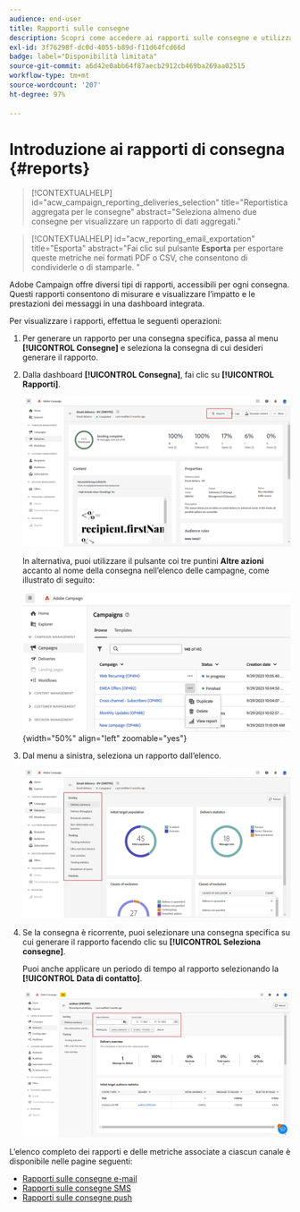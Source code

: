 ```yaml
---
audience: end-user
title: Rapporti sulle consegne
description: Scopri come accedere ai rapporti sulle consegne e utilizzarli
exl-id: 3f76298f-dc0d-4055-b89d-f11d64fcd66d
badge: label="Disponibilità limitata"
source-git-commit: a6d42e0abb64f87aecb2912cb469ba269aa02515
workflow-type: tm+mt
source-wordcount: '207'
ht-degree: 97%

---
```


# Introduzione ai rapporti di consegna {#reports}

>[!CONTEXTUALHELP]
>id="acw_campaign_reporting_deliveries_selection"
>title="Reportistica aggregata per le consegne"
>abstract="Seleziona almeno due consegne per visualizzare un rapporto di dati aggregati."

>[!CONTEXTUALHELP]
>id="acw_reporting_email_exportation"
>title="Esporta"
>abstract="Fai clic sul pulsante **Esporta** per esportare queste metriche nei formati PDF o CSV, che consentono di condividerle o di stamparle. "

Adobe Campaign offre diversi tipi di rapporti, accessibili per ogni consegna. Questi rapporti consentono di misurare e visualizzare l’impatto e le prestazioni dei messaggi in una dashboard integrata.

Per visualizzare i rapporti, effettua le seguenti operazioni:

1. Per generare un rapporto per una consegna specifica, passa al menu **[!UICONTROL Consegne]** e seleziona la consegna di cui desideri generare il rapporto.

1. Dalla dashboard **[!UICONTROL Consegna]**, fai clic su **[!UICONTROL Rapporti]**.

   ![](assets/reporting2.png)

   In alternativa, puoi utilizzare il pulsante coi tre puntini **Altre azioni** accanto al nome della consegna nell’elenco delle campagne, come illustrato di seguito:

   ![](assets/campaign-reports-view.png){width="50%" align="left" zoomable="yes"}

1. Dal menu a sinistra, seleziona un rapporto dall’elenco.

   ![](assets/reporting.png)

1. Se la consegna è ricorrente, puoi selezionare una consegna specifica su cui generare il rapporto facendo clic su **[!UICONTROL Seleziona consegne]**.

   Puoi anche applicare un periodo di tempo al rapporto selezionando la **[!UICONTROL Data di contatto]**.

   ![](assets/delivery-recurring.png)

L’elenco completo dei rapporti e delle metriche associate a ciascun canale è disponibile nelle pagine seguenti:

* [Rapporti sulle consegne e-mail](email-report.md)
* [Rapporti sulle consegne SMS](sms-report.md)
* [Rapporti sulle consegne push](push-report.md)
